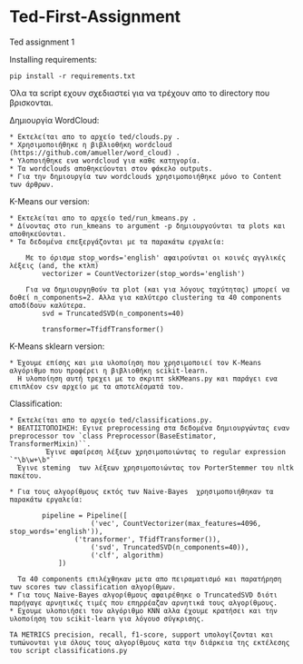 # Ted-First-Assignment
Ted assignment 1


Installing requirements:
```
pip install -r requirements.txt
```
Όλα τα script εχουν σχεδιαστεί για να τρέχουν απο το directory που βρισκονται.

Δημιουργία WordCloud:

	* Εκτελείται απο το αρχείο ted/clouds.py .
	* Χρησιμοποιήθηκε η βιβλιοθήκη wordcloud (https://github.com/amueller/word_cloud) .
	* Υλοποιήθηκε ενα wordcloud για καθε κατηγορία.
	* Τα wordclouds αποθηκεύονται στον φάκελο outputs.
	* Για την δημιουργία των wordclouds χρησιμοποιήθηκε μόνο το Content των άρθρων.

K-Means our version:

	* Εκτελείται απο το αρχείο ted/run_kmeans.py .
	* Δίνοντας στο run_kmeans το argument -p δημιουργούνται τα plots και 		  αποθηκεύονται.
	* Τα δεδομένα επεξεργάζονται με τα παρακάτω εργαλεία:

		Με το όρισμα stop_words='english' αφαιρούνται οι κοινές αγγλικές λέξεις (and, the κτλπ)
		    vectorizer = CountVectorizer(stop_words='english')

		Για να δημιουργηθούν τα plot (και για λόγους ταχύτητας) μπορεί να δοθεί n_components=2. Αλλα για καλύτερο clustering τα 40 components αποδίδουν καλύτερα.
   		    svd = TruncatedSVD(n_components=40)

 		    transformer=TfidfTransformer()

K-Means sklearn version:

    * Έχουμε επίσης και μια υλοποίηση που χρησιμοποιεί τον K-Means αλγόριθμο που προφέρει η βιβλιοθήκη scikit-learn.
      Η υλοποίηση αυτή τρεχει με το σκριπτ skKMeans.py και παράγει ενα επιπλέον csv αρχείο με τα αποτελέσματά του.

Classification:

	* Εκτελείται απο το αρχείο ted/classifications.py.
	* ΒΕΛΤΙΣΤΟΠΟΙΗΣΗ: Εγινε preprocessing στα δεδομένα δημιουργώντας εναν 		  preprocessor τον `class Preprocessor(BaseEstimator, TransformerMixin)``.
             Έγινε αφαίρεση λέξεων χρησιμοποιώντας το regular expression `"\b\w+\b"`
	  Έγινε steming  των λέξεων χρησιμοποιώντας τον PorterStemmer του nltk πακέτου.

	* Για τους αλγορίθμους εκτός των Naive-Bayes  χρησιμοποιήθηκαν τα παρακάτω εργαλεία:

			pipeline = Pipeline([
        				('vec', CountVectorizer(max_features=4096, stop_words='english')),
       				('transformer', TfidfTransformer()),
        				('svd', TruncatedSVD(n_components=40)),
        				('clf', algorithm)
    			])

	  Τα 40 components επιλέχθηκαν μετα απο πειραματισμό και παρατήρηση των scores των classification αλγορίθμων.
	* Για τους Naive-Bayes αλγορίθμους αφαιρέθηκε ο TruncatedSVD διότι παρήγαγε αρνητικές τιμές που επηρρέαζαν αρνητικά τους αλγορίθμους.
	* Εχουμε υλοποιήσει τον αλγόριθμο ΚΝΝ αλλα έχουμε κρατήσει και την υλοποίηση του scikit-learn για λόγουσ σύγκρισης.

```
ΤΑ METRICS precision, recall, f1-score, support υπολογίζονται και τυπώνονται για όλους τους αλγορίθμους κατα την διάρκεια της εκτέλεσης του script classifications.py
```
